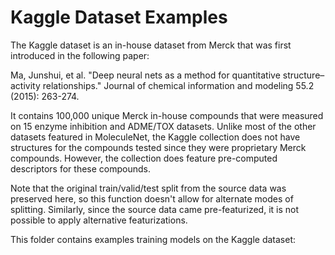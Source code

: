 # Kaggle Dataset Examples

The Kaggle dataset is an in-house dataset from Merck that was first introduced in the following paper:

Ma, Junshui, et al. "Deep neural nets as a method for quantitative structure–activity relationships." Journal of chemical information and modeling 55.2 (2015): 263-274.

It contains 100,000 unique Merck in-house compounds that were
measured on 15 enzyme inhibition and ADME/TOX datasets.
Unlike most of the other datasets featured in MoleculeNet,
the Kaggle collection does not have structures for the
compounds tested since they were proprietary Merck compounds.
However, the collection does feature pre-computed descriptors
for these compounds.

Note that the original train/valid/test split from the source
data was preserved here, so this function doesn't allow for
alternate modes of splitting. Similarly, since the source data
came pre-featurized, it is not possible to apply alternative
featurizations.

This folder contains examples training models on the Kaggle dataset:
